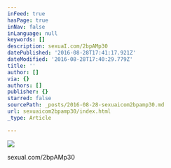 ```yaml
---
inFeed: true
hasPage: true
inNav: false
inLanguage: null
keywords: []
description: sexuaI.com/2bpAMp30
datePublished: '2016-08-28T17:41:17.921Z'
dateModified: '2016-08-28T17:40:29.779Z'
title: ''
author: []
via: {}
authors: []
publisher: {}
starred: false
sourcePath: _posts/2016-08-28-sexuaicom2bpamp30.md
url: sexuaicom2bpamp30/index.html
_type: Article

---
```

![](https://the-grid-user-content.s3-us-west-2.amazonaws.com/0f47d2fe-88b5-4c12-8f24-b262acd60346.jpg)

sexuaI.com/2bpAMp30